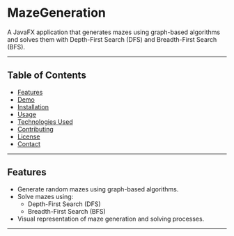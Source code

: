 # MazeGeneration

A JavaFX application that generates mazes using graph-based algorithms and solves them with Depth-First Search (DFS) and Breadth-First Search (BFS).

---

## Table of Contents

- [Features](#features)
- [Demo](#demo)
- [Installation](#installation)
- [Usage](#usage)
- [Technologies Used](#technologies-used)
- [Contributing](#contributing)
- [License](#license)
- [Contact](#contact)

---

## Features

- Generate random mazes using graph-based algorithms.
- Solve mazes using:
  - Depth-First Search (DFS)
  - Breadth-First Search (BFS)
- Visual representation of maze generation and solving processes.

---
